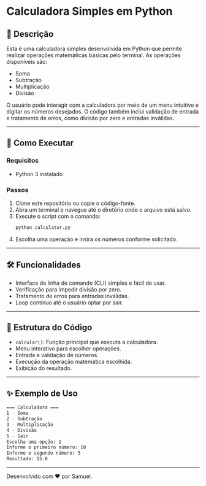 # Calculadora Simples em Python

## 📌 Descrição
Esta é uma calculadora simples desenvolvida em Python que permite realizar operações matemáticas básicas pelo terminal. As operações disponíveis são:
- Soma
- Subtração
- Multiplicação
- Divisão

O usuário pode interagir com a calculadora por meio de um menu intuitivo e digitar os números desejados. O código também inclui validação de entrada e tratamento de erros, como divisão por zero e entradas inválidas.

---

## 🚀 Como Executar
### Requisitos
- Python 3 instalado

### Passos
1. Clone este repositório ou copie o código-fonte.
2. Abra um terminal e navegue até o diretório onde o arquivo está salvo.
3. Execute o script com o comando:
   ```sh
   python calculator.py
   ```
4. Escolha uma operação e insira os números conforme solicitado.

---

## 🛠 Funcionalidades
- Interface de linha de comando (CLI) simples e fácil de usar.
- Verificação para impedir divisão por zero.
- Tratamento de erros para entradas inválidas.
- Loop contínuo até o usuário optar por sair.

---

## 📂 Estrutura do Código
- `calcular()`: Função principal que executa a calculadora.
- Menu interativo para escolher operações.
- Entrada e validação de números.
- Execução da operação matemática escolhida.
- Exibição do resultado.

---

## ✨ Exemplo de Uso
```sh
=== Calculadora ===
1 - Soma
2 - Subtração
3 - Multiplicação
4 - Divisão
5 - Sair
Escolha uma opção: 1
Informe o primeiro número: 10
Informe o segundo número: 5
Resultado: 15.0
```

---


Desenvolvido com ❤️ por Samuel.

